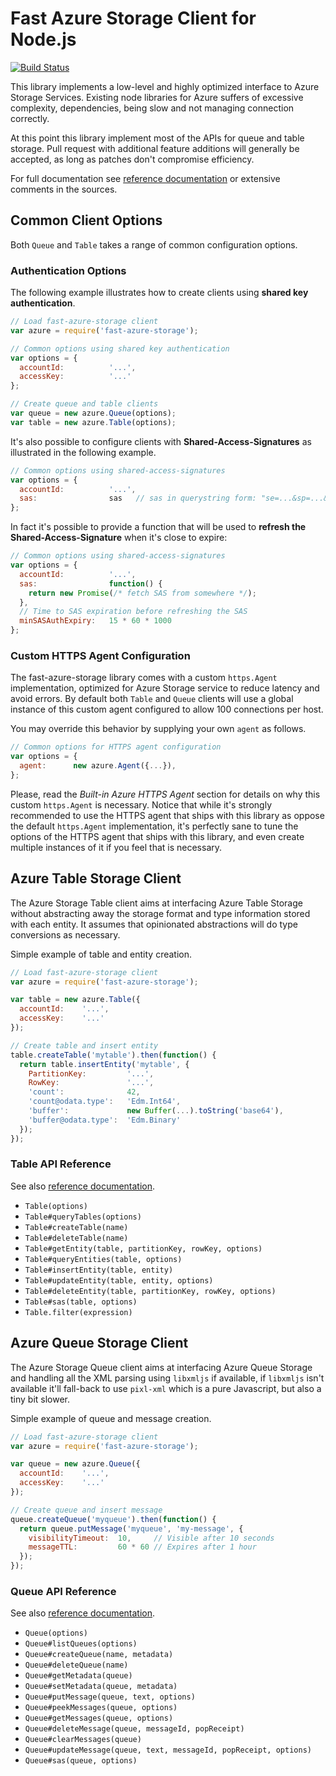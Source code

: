 Fast Azure Storage Client for Node.js
=====================================

[![Build Status](https://travis-ci.org/taskcluster/fast-azure-storage.svg?branch=master)](https://travis-ci.org/taskcluster/fast-azure-storage)

This library implements a low-level and highly optimized interface to Azure
Storage Services. Existing node libraries for Azure suffers of excessive
complexity, dependencies, being slow and not managing connection correctly.

At this point this library implement most of the APIs for queue and table
storage. Pull request with additional feature additions will generally be
accepted, as long as patches don't compromise efficiency.

For full documentation see
[reference documentation](https://taskcluster.github.io/fast-azure-storage/)
or extensive comments in the sources.


Common Client Options
---------------------
Both `Queue` and `Table` takes a range of common configuration options.

### Authentication Options
The following example illustrates how to create clients using
**shared key authentication**.
```js
// Load fast-azure-storage client
var azure = require('fast-azure-storage');

// Common options using shared key authentication
var options = {
  accountId:          '...',
  accessKey:          '...'
};

// Create queue and table clients
var queue = new azure.Queue(options);
var table = new azure.Table(options);
```

It's also possible to configure clients with **Shared-Access-Signatures** as
illustrated in the following example.
```js
// Common options using shared-access-signatures
var options = {
  accountId:          '...',
  sas:                sas   // sas in querystring form: "se=...&sp=...&sig=..."
};
```

In fact it's possible to provide a function that will be used to
**refresh the Shared-Access-Signature** when it's close to expire:
```js
// Common options using shared-access-signatures
var options = {
  accountId:          '...',
  sas:                function() {
    return new Promise(/* fetch SAS from somewhere */);
  },
  // Time to SAS expiration before refreshing the SAS
  minSASAuthExpiry:   15 * 60 * 1000
};
```

### Custom HTTPS Agent Configuration
The fast-azure-storage library comes with a custom `https.Agent` implementation,
optimized for Azure Storage service to reduce latency and avoid errors.
By default both `Table` and `Queue` clients will use a global instance of this
custom agent configured to allow 100 connections per host.

You may override this behavior by supplying your own `agent` as follows.
```js
// Common options for HTTPS agent configuration
var options = {
  agent:      new azure.Agent({...}),
};
```

Please, read the _Built-in Azure HTTPS Agent_ section for details on why this
custom `https.Agent` is necessary. Notice that while it's strongly recommended
to use the HTTPS agent that ships with this library as oppose the default
`https.Agent` implementation, it's perfectly sane to tune the options of the
HTTPS agent that ships with this library, and even create multiple instances of
it if you feel that is necessary.


Azure Table Storage Client
--------------------------
The Azure Storage Table client aims at interfacing Azure Table Storage without
abstracting away the storage format and type information stored with each
entity. It assumes that opinionated abstractions will do type conversions as
necessary.

Simple example of table and entity creation.
```js
// Load fast-azure-storage client
var azure = require('fast-azure-storage');

var table = new azure.Table({
  accountId:    '...',
  accessKey:    '...'
});

// Create table and insert entity
table.createTable('mytable').then(function() {
  return table.insertEntity('mytable', {
    PartitionKey:         '...',
    RowKey:               '...',
    'count':              42,
    'count@odata.type':   'Edm.Int64',
    'buffer':             new Buffer(...).toString('base64'),
    'buffer@odata.type':  'Edm.Binary'
  });
});
```

### Table API Reference

See also [reference documentation](https://taskcluster.github.io/fast-azure-storage/).

 * `Table(options)`
 * `Table#queryTables(options)`
 * `Table#createTable(name)`
 * `Table#deleteTable(name)`
 * `Table#getEntity(table, partitionKey, rowKey, options)`
 * `Table#queryEntities(table, options)`
 * `Table#insertEntity(table, entity)`
 * `Table#updateEntity(table, entity, options)`
 * `Table#deleteEntity(table, partitionKey, rowKey, options)`
 * `Table#sas(table, options)`
 * `Table.filter(expression)`


Azure Queue Storage Client
--------------------------
The Azure Storage Queue client aims at interfacing Azure Queue Storage
and handling all the XML parsing using `libxmljs` if available, if `libxmljs`
isn't available it'll fall-back to use `pixl-xml` which is a pure Javascript,
but also a tiny bit slower.

Simple example of queue and message creation.
```js
// Load fast-azure-storage client
var azure = require('fast-azure-storage');

var queue = new azure.Queue({
  accountId:    '...',
  accessKey:    '...'
});

// Create queue and insert message
queue.createQueue('myqueue').then(function() {
  return queue.putMessage('myqueue', 'my-message', {
    visibilityTimeout:  10,     // Visible after 10 seconds
    messageTTL:         60 * 60 // Expires after 1 hour
  });
});
```

### Queue API Reference

See also [reference documentation](https://taskcluster.github.io/fast-azure-storage/).

 * `Queue(options)`
 * `Queue#listQueues(options)`
 * `Queue#createQueue(name, metadata)`
 * `Queue#deleteQueue(name)`
 * `Queue#getMetadata(queue)`
 * `Queue#setMetadata(queue, metadata)`
 * `Queue#putMessage(queue, text, options)`
 * `Queue#peekMessages(queue, options)`
 * `Queue#getMessages(queue, options)`
 * `Queue#deleteMessage(queue, messageId, popReceipt)`
 * `Queue#clearMessages(queue)`
 * `Queue#updateMessage(queue, text, messageId, popReceipt, options)`
 * `Queue#sas(queue, options)`

